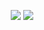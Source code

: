 <p align="center">
	<a href="LICENSE"><img src="https://img.shields.io/github/license/NotCompsky/tagem"/></a>
	<a href="https://hub.docker.com/repository/docker/notcompsky/mxe_amd64-mysql-ffmpeg/tags"><img src="https://img.shields.io/docker/image-size/notcompsky/mxe_amd64-mysql-ffmpeg?label=Docker%20image"/></a>
</p>
